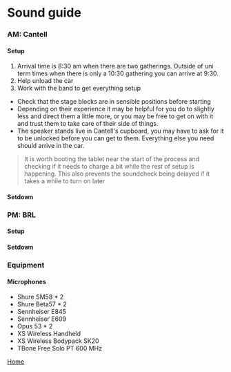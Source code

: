 # Sound guide

### AM: Cantell

#### Setup

1. Arrival time is 8:30 am when there are two gatherings. Outside of uni term times when there is only a 10:30 gathering you can arrive at 9:30.
2. Help unload the car
3. Work with the band to get everything setup
  - Check that the stage blocks are in sensible positions before starting
  - Depending on their experience it may be helpful for you do to slightly less and direct them a little more, or you may be free to get on with it and trust them to take care of their side of things.
  - The speaker stands live in Cantell's cupboard, you may have to ask for it to be unlocked before you can get to them. Everything else you need should arrive in the car.

  > It is worth booting the tablet near the start of the process and checking if it needs to charge a bit while the rest of setup is happening.
  > This also prevents the soundcheck being delayed if it takes a while to turn on later

#### Setdown


### PM: BRL
#### Setup
#### Setdown

### Equipment

#### Microphones

- Shure SM58 * 2
- Shure Beta57 * 2
- Sennheiser E845
- Sennheiser E609
- Opus 53 * 2
- XS Wireless Handheld
- XS Wireless Bodypack SK20
- TBone Free Solo PT 600 MHz

[Home](README.md)
